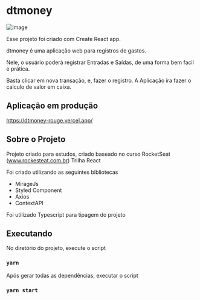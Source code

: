 # dtmoney 

![image](https://user-images.githubusercontent.com/47776453/117044539-ecc84180-ace4-11eb-947e-1fd7b9eb0264.png)


Esse projeto foi criado com Create React app.

dtmoney é uma aplicação web para registros de gastos.

Nele, o usuário poderá registrar Entradas e Saídas, de uma forma bem facil e prática.

Basta clicar em nova transação, e, fazer o registro. A Aplicação ira fazer o calculo de valor em caixa.



## Aplicação em produção

https://dtmoney-rouge.vercel.app/



## Sobre o Projeto
Projeto criado para estudos, criado baseado no curso RocketSeat (www.rockesteat.com.br) Trilha React

Foi criado utilizando as seguintes bibliotecas

* MirageJs
* Styled Component
* Axios
* ContextAPI
 

Foi utilizado Typescript para tipagem do projeto

## Executando

No diretório do projeto, execute o script

### `yarn`

Após gerar todas as dependências, executar o script 

### `yarn start`








